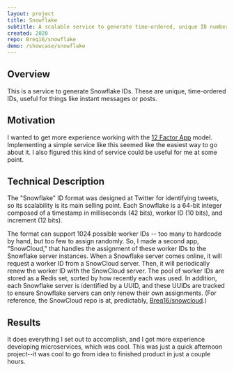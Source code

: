 ```yaml
---
layout: project
title: Snowflake
subtitle: A scalable service to generate time-ordered, unique ID numbers.
created: 2020
repo: Breq16/snowflake
demo: /showcase/snowflake
---
```


## Overview

This is a service to generate Snowflake IDs. These are unique, time-ordered IDs, useful for things like instant messages or posts.

## Motivation

I wanted to get more experience working with the [12 Factor App](https://12factor.net/) model. Implementing a simple service like this seemed like the easiest way to go about it. I also figured this kind of service could be useful for me at some point.

## Technical Description

The "Snowflake" ID format was designed at Twitter for identifying tweets, so its scalability is its main selling point. Each Snowflake is a 64-bit integer composed of a timestamp in milliseconds (42 bits), worker ID (10 bits), and increment (12 bits).

The format can support 1024 possible worker IDs -- too many to hardcode by hand, but too few to assign randomly. So, I made a second app, "SnowCloud," that handles the assignment of these worker IDs to the Snowflake server instances. When a Snowflake server comes online, it will request a worker ID from a SnowCloud server. Then, it will periodically renew the worker ID with the SnowCloud server. The pool of worker IDs are stored as a Redis set, sorted by how recently each was used. In addition, each Snowflake server is identified by a UUID, and these UUIDs are tracked to ensure Snowflake servers can only renew their own assignments. (For reference, the SnowCloud repo is at, predictably, [Breq16/snowcloud](https://github.com/Breq16/snowcloud).)

## Results

It does everything I set out to accomplish, and I got more experience developing microservices, which was cool. This was just a quick afternoon project--it was cool to go from idea to finished product in just a couple hours.
